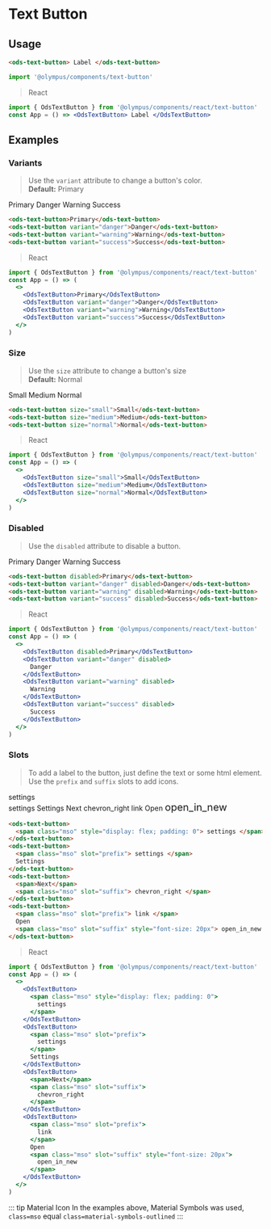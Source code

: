 # Text Button

## Usage

```html
<ods-text-button> Label </ods-text-button>
```

```js
import '@olympus/components/text-button'
```

> React

```jsx
import { OdsTextButton } from '@olympus/components/react/text-button'
const App = () => <OdsTextButton> Label </OdsTextButton>
```

## Examples

### Variants

> Use the `variant` attribute to change a button's color.<br />**Default:** Primary<br />

<Preview>
  <ods-text-button>Primary</ods-text-button>
  <ods-text-button variant="danger">Danger</ods-text-button>
  <ods-text-button variant="warning">Warning</ods-text-button>
  <ods-text-button variant="success">Success</ods-text-button>
</Preview>

```html
<ods-text-button>Primary</ods-text-button>
<ods-text-button variant="danger">Danger</ods-text-button>
<ods-text-button variant="warning">Warning</ods-text-button>
<ods-text-button variant="success">Success</ods-text-button>
```

> React

```jsx
import { OdsTextButton } from '@olympus/components/react/text-button'
const App = () => (
  <>
    <OdsTextButton>Primary</OdsTextButton>
    <OdsTextButton variant="danger">Danger</OdsTextButton>
    <OdsTextButton variant="warning">Warning</OdsTextButton>
    <OdsTextButton variant="success">Success</OdsTextButton>
  </>
)
```

### Size

> Use the `size` attribute to change a button's size<br />**Default:** Normal<br />

<Preview>
  <ods-text-button size="small">Small</ods-text-button>
  <ods-text-button size="medium">Medium</ods-text-button>
  <ods-text-button size="normal">Normal</ods-text-button>
</Preview>

```html
<ods-text-button size="small">Small</ods-text-button>
<ods-text-button size="medium">Medium</ods-text-button>
<ods-text-button size="normal">Normal</ods-text-button>
```

> React

```jsx
import { OdsTextButton } from '@olympus/components/react/text-button'
const App = () => (
  <>
    <OdsTextButton size="small">Small</OdsTextButton>
    <OdsTextButton size="medium">Medium</OdsTextButton>
    <OdsTextButton size="normal">Normal</OdsTextButton>
  </>
)
```

### Disabled

> Use the `disabled` attribute to disable a button.

<Preview>
  <ods-text-button disabled>Primary</ods-text-button>
  <ods-text-button variant="danger" disabled>Danger</ods-text-button>
  <ods-text-button variant="warning" disabled>Warning</ods-text-button>
  <ods-text-button variant="success" disabled>Success</ods-text-button>
</Preview>

```html
<ods-text-button disabled>Primary</ods-text-button>
<ods-text-button variant="danger" disabled>Danger</ods-text-button>
<ods-text-button variant="warning" disabled>Warning</ods-text-button>
<ods-text-button variant="success" disabled>Success</ods-text-button>
```

> React

```jsx
import { OdsTextButton } from '@olympus/components/react/text-button'
const App = () => (
  <>
    <OdsTextButton disabled>Primary</OdsTextButton>
    <OdsTextButton variant="danger" disabled>
      Danger
    </OdsTextButton>
    <OdsTextButton variant="warning" disabled>
      Warning
    </OdsTextButton>
    <OdsTextButton variant="success" disabled>
      Success
    </OdsTextButton>
  </>
)
```

### Slots

> To add a label to the button, just define the text or some html element. <br />Use the `prefix` and `suffix` slots to add icons.

<Preview>
  <ods-text-button rounded="standard">
    <span class="material-symbols-outlined" style="display: flex; padding: 0"> settings </span>
  </ods-text-button>
  <ods-text-button rounded="standard">
    <span class="material-symbols-outlined" slot="prefix"> settings </span>
    Settings
  </ods-text-button>
  <ods-text-button rounded="standard">
    <span>Next</span>
    <span class="material-symbols-outlined" slot="suffix"> chevron_right </span>
  </ods-text-button>
  <ods-text-button rounded="standard">
    <span class="material-symbols-outlined" slot="prefix"> link </span>
    Open
    <span class="material-symbols-outlined" slot="suffix" style="font-size: 20px"> open_in_new </span>
  </ods-text-button>
</Preview>

```html
<ods-text-button>
  <span class="mso" style="display: flex; padding: 0"> settings </span>
</ods-text-button>
<ods-text-button>
  <span class="mso" slot="prefix"> settings </span>
  Settings
</ods-text-button>
<ods-text-button>
  <span>Next</span>
  <span class="mso" slot="suffix"> chevron_right </span>
</ods-text-button>
<ods-text-button>
  <span class="mso" slot="prefix"> link </span>
  Open
  <span class="mso" slot="suffix" style="font-size: 20px"> open_in_new </span>
</ods-text-button>
```

> React

```jsx
import { OdsTextButton } from '@olympus/components/react/text-button'
const App = () => (
  <>
    <OdsTextButton>
      <span class="mso" style="display: flex; padding: 0">
        settings
      </span>
    </OdsTextButton>
    <OdsTextButton>
      <span class="mso" slot="prefix">
        settings
      </span>
      Settings
    </OdsTextButton>
    <OdsTextButton>
      <span>Next</span>
      <span class="mso" slot="suffix">
        chevron_right
      </span>
    </OdsTextButton>
    <OdsTextButton>
      <span class="mso" slot="prefix">
        link
      </span>
      Open
      <span class="mso" slot="suffix" style="font-size: 20px">
        open_in_new
      </span>
    </OdsTextButton>
  </>
)
```

::: tip Material Icon
In the examples above, Material Symbols was used,
`class=mso` equal `class=material-symbols-outlined`
:::
